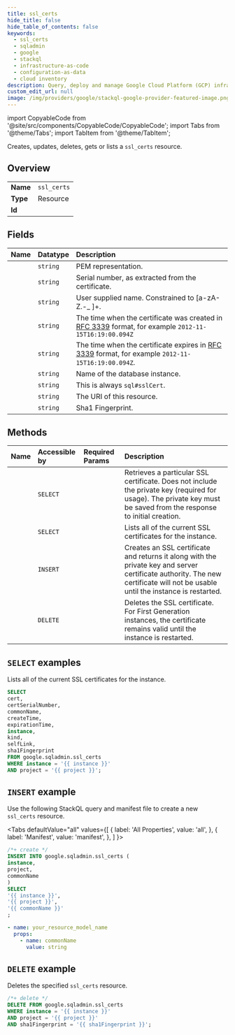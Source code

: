```yaml
---
title: ssl_certs
hide_title: false
hide_table_of_contents: false
keywords:
  - ssl_certs
  - sqladmin
  - google
  - stackql
  - infrastructure-as-code
  - configuration-as-data
  - cloud inventory
description: Query, deploy and manage Google Cloud Platform (GCP) infrastructure and resources using SQL
custom_edit_url: null
image: /img/providers/google/stackql-google-provider-featured-image.png
---
```


import CopyableCode from '@site/src/components/CopyableCode/CopyableCode';
import Tabs from '@theme/Tabs';
import TabItem from '@theme/TabItem';

Creates, updates, deletes, gets or lists a <code>ssl_certs</code> resource.

## Overview
<table><tbody>
<tr><td><b>Name</b></td><td><code>ssl_certs</code></td></tr>
<tr><td><b>Type</b></td><td>Resource</td></tr>
<tr><td><b>Id</b></td><td><CopyableCode code="google.sqladmin.ssl_certs" /></td></tr>
</tbody></table>

## Fields
| Name | Datatype | Description |
|:-----|:---------|:------------|
| <CopyableCode code="cert" /> | `string` | PEM representation. |
| <CopyableCode code="certSerialNumber" /> | `string` | Serial number, as extracted from the certificate. |
| <CopyableCode code="commonName" /> | `string` | User supplied name. Constrained to [a-zA-Z.-_ ]+. |
| <CopyableCode code="createTime" /> | `string` | The time when the certificate was created in [RFC 3339](https://tools.ietf.org/html/rfc3339) format, for example `2012-11-15T16:19:00.094Z` |
| <CopyableCode code="expirationTime" /> | `string` | The time when the certificate expires in [RFC 3339](https://tools.ietf.org/html/rfc3339) format, for example `2012-11-15T16:19:00.094Z`. |
| <CopyableCode code="instance" /> | `string` | Name of the database instance. |
| <CopyableCode code="kind" /> | `string` | This is always `sql#sslCert`. |
| <CopyableCode code="selfLink" /> | `string` | The URI of this resource. |
| <CopyableCode code="sha1Fingerprint" /> | `string` | Sha1 Fingerprint. |

## Methods
| Name | Accessible by | Required Params | Description |
|:-----|:--------------|:----------------|:------------|
| <CopyableCode code="get" /> | `SELECT` | <CopyableCode code="instance, project, sha1Fingerprint" /> | Retrieves a particular SSL certificate. Does not include the private key (required for usage). The private key must be saved from the response to initial creation. |
| <CopyableCode code="list" /> | `SELECT` | <CopyableCode code="instance, project" /> | Lists all of the current SSL certificates for the instance. |
| <CopyableCode code="insert" /> | `INSERT` | <CopyableCode code="instance, project" /> | Creates an SSL certificate and returns it along with the private key and server certificate authority. The new certificate will not be usable until the instance is restarted. |
| <CopyableCode code="delete" /> | `DELETE` | <CopyableCode code="instance, project, sha1Fingerprint" /> | Deletes the SSL certificate. For First Generation instances, the certificate remains valid until the instance is restarted. |

## `SELECT` examples

Lists all of the current SSL certificates for the instance.

```sql
SELECT
cert,
certSerialNumber,
commonName,
createTime,
expirationTime,
instance,
kind,
selfLink,
sha1Fingerprint
FROM google.sqladmin.ssl_certs
WHERE instance = '{{ instance }}'
AND project = '{{ project }}';
```

## `INSERT` example

Use the following StackQL query and manifest file to create a new <code>ssl_certs</code> resource.

<Tabs
    defaultValue="all"
    values={[
        { label: 'All Properties', value: 'all', },
        { label: 'Manifest', value: 'manifest', },
    ]
}>
<TabItem value="all">

```sql
/*+ create */
INSERT INTO google.sqladmin.ssl_certs (
instance,
project,
commonName
)
SELECT 
'{{ instance }}',
'{{ project }}',
'{{ commonName }}'
;
```
</TabItem>
<TabItem value="manifest">

```yaml
- name: your_resource_model_name
  props:
    - name: commonName
      value: string

```
</TabItem>
</Tabs>

## `DELETE` example

Deletes the specified <code>ssl_certs</code> resource.

```sql
/*+ delete */
DELETE FROM google.sqladmin.ssl_certs
WHERE instance = '{{ instance }}'
AND project = '{{ project }}'
AND sha1Fingerprint = '{{ sha1Fingerprint }}';
```
